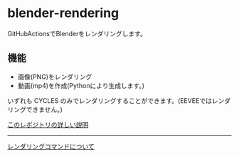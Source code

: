 # blender-rendering

GitHubActionsでBlenderをレンダリングします。

## 機能

- 画像(PNG)をレンダリング
- 動画(mp4)を作成(Pythonにより生成します。)

いずれも CYCLES のみでレンダリングすることができます。(EEVEEではレンダリングできません。)

[このレポジトリの詳しい説明](https://zenn.dev/u_tan/articles/7a6cad307fa481)

---

[レンダリングコマンドについて](https://docs.blender.org/manual/en/latest/advanced/command_line/arguments.html)

